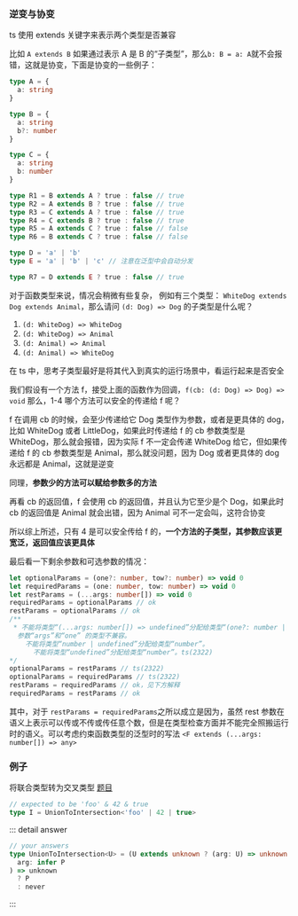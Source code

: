### 逆变与协变

ts 使用 extends 关键字来表示两个类型是否兼容

比如 `A extends B` 如果通过表示 A 是 B 的“子类型”，那么`b: B = a: A`就不会报错，这就是协变，下面是协变的一些例子：

```ts
type A = {
  a: string
}

type B = {
  a: string
  b?: number
}

type C = {
  a: string
  b: number
}

type R1 = B extends A ? true : false // true
type R2 = A extends B ? true : false // true
type R3 = C extends A ? true : false // true
type R4 = C extends B ? true : false // true
type R5 = A extends C ? true : false // false
type R6 = B extends C ? true : false // false

type D = 'a' | 'b'
type E = 'a' | 'b' | 'c' // 注意在泛型中会自动分发

type R7 = D extends E ? true : false // true
```

对于函数类型来说，情况会稍微有些复杂，
例如有三个类型： `WhiteDog extends Dog extends Animal`，那么请问 `(d: Dog) => Dog` 的子类型是什么呢？

1. `(d: WhiteDog) => WhiteDog`
2. `(d: WhiteDog) => Animal`
3. `(d: Animal) => Animal`
4. `(d: Animal) => WhiteDog`

在 ts 中，思考子类型最好是将其代入到真实的运行场景中，看运行起来是否安全

我们假设有一个方法 f，接受上面的函数作为回调，`f(cb: (d: Dog) => Dog) => void`
那么，1-4 哪个方法可以安全的传递给 f 呢？

f 在调用 cb 的时候，会至少传递给它 Dog 类型作为参数，或者是更具体的 dog，比如 WhiteDog 或者 LittleDog，如果此时传递给 f 的 cb 参数类型是 WhiteDog，那么就会报错，因为实际 f 不一定会传递 WhiteDog 给它，但如果传递给 f 的 cb 参数类型是 Animal，那么就没问题，因为 Dog 或者更具体的 dog 永远都是 Animal，这就是逆变

同理，**参数少的方法可以赋给参数多的方法**

再看 cb 的返回值，f 会使用 cb 的返回值，并且认为它至少是个 Dog，如果此时 cb 的返回值是 Animal 就会出错，因为 Animal 可不一定会叫，这符合协变

所以综上所述，只有 4 是可以安全传给 f 的，**一个方法的子类型，其参数应该更宽泛，返回值应该更具体**

最后看一下剩余参数和可选参数的情况：

```ts
let optionalParams = (one?: number, tow?: number) => void 0
let requiredParams = (one: number, tow: number) => void 0
let restParams = (...args: number[]) => void 0
requiredParams = optionalParams // ok
restParams = optionalParams // ok
/**
 * 不能将类型“(...args: number[]) => undefined”分配给类型“(one?: number | undefined, tow?: number | undefined) => undefined”。
  参数“args”和“one” 的类型不兼容。
    不能将类型“number | undefined”分配给类型“number”。
      不能将类型“undefined”分配给类型“number”。ts(2322)
*/
optionalParams = restParams // ts(2322)
optionalParams = requiredParams // ts(2322)
restParams = requiredParams // ok，见下方解释
requiredParams = restParams // ok
```

其中，对于 `restParams = requiredParams`之所以成立是因为，虽然 rest 参数在语义上表示可以传或不传或传任意个数，但是在类型检查方面并不能完全照搬运行时的语义。可以考虑约束函数类型的泛型时的写法 `<F extends (...args: number[]) => any>`

### 例子

将联合类型转为交叉类型 [题目](https://github.com/type-challenges/type-challenges/blob/main/questions/00055-hard-union-to-intersection/README.md)

```ts
// expected to be 'foo' & 42 & true
type I = UnionToIntersection<'foo' | 42 | true>
```

::: detail answer

```ts
// your answers
type UnionToIntersection<U> = (U extends unknown ? (arg: U) => unknown : never) extends (
  arg: infer P
) => unknown
  ? P
  : never
```

:::
